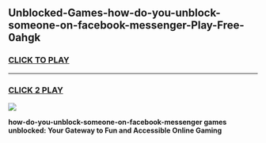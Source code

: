
## Unblocked-Games-how-do-you-unblock-someone-on-facebook-messenger-Play-Free-0ahgk
<h3>
<a href="https://premium76.site?title=how-do-you-unblock-someone-on-facebook-messenger&ref=23A">CLICK TO PLAY</a></h3>
<hr>

<h3>
<a href="https://premium76.site?title=how-do-you-unblock-someone-on-facebook-messenger&ref=23A">CLICK 2 PLAY</a>
  
</h3>

<a href="https://premium76.site?title=how-do-you-unblock-someone-on-facebook-messenger&ref=23A"><img src="https://clearcache.store/games.png"></a>


**how-do-you-unblock-someone-on-facebook-messenger games unblocked: Your Gateway to Fun and Accessible Online Gaming**
